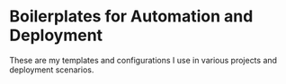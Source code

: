 # Boilerplates for Automation and Deployment

These are my templates and configurations I use in various projects and deployment scenarios.